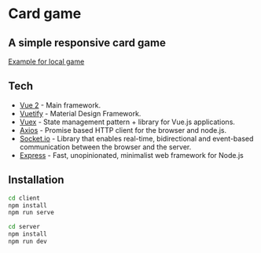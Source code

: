 # Card game
## A simple responsive card game 

[Example for local game](https://castle-battle.surge.sh/)

## Tech
- [Vue 2](https://vuejs.org/) - Main framework.
- [Vuetify](https://vuetifyjs.com/en/) - Material Design Framework.
- [Vuex](https://vuex.vuejs.org/guide/) - State management pattern + library for Vue.js applications.
- [Axios](https://github.com/axios/axios) - Promise based HTTP client for the browser and node.js.
- [Socket.io](https://socket.io/) -  Library that enables real-time, bidirectional and event-based communication between the browser and the server.
- [Express](http://expressjs.com/) - Fast, unopinionated, minimalist web framework for Node.js


## Installation
```sh
cd client
npm install
npm run serve
```

```sh
cd server
npm install
npm run dev
```